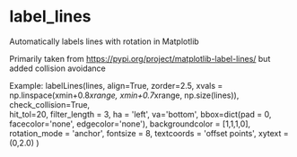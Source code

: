 # label_lines
Automatically labels lines with rotation in Matplotlib

Primarily taken from https://pypi.org/project/matplotlib-label-lines/ but added collision avoidance


Example:
labelLines(lines, 
        align=True, 
        zorder=2.5, 
        xvals = np.linspace(xmin+0.8*xrange, xmin+0.7*xrange, np.size(lines)), 
        check_collision=True,  
        hit_tol=20, 
        filter_length = 3, 
        ha = 'left', 
        va='bottom', 
        bbox=dict(pad = 0, facecolor='none', edgecolor='none'), 
        backgroundcolor = [1,1,1,0], 
        rotation_mode = 'anchor', 
        fontsize = 8, 
        textcoords = 'offset points',
        xytext = (0,2.0)
    ) 
